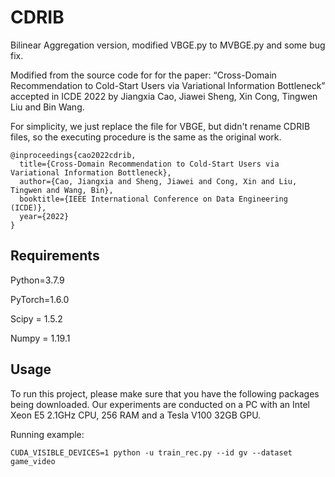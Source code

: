 CDRIB
===

Bilinear Aggregation version, modified VBGE.py to MVBGE.py and some bug fix.

Modified from the source code for for the paper: “Cross-Domain Recommendation to Cold-Start Users
via Variational Information Bottleneck” accepted in ICDE 2022 by Jiangxia Cao, Jiawei Sheng, Xin Cong, Tingwen Liu and Bin Wang.

For simplicity, we just replace the file for VBGE, but didn't rename CDRIB files, so the executing procedure is the same as the original work.

```
@inproceedings{cao2022cdrib,
  title={Cross-Domain Recommendation to Cold-Start Users via Variational Information Bottleneck},
  author={Cao, Jiangxia and Sheng, Jiawei and Cong, Xin and Liu, Tingwen and Wang, Bin},
  booktitle={IEEE International Conference on Data Engineering (ICDE)},
  year={2022}
}
```

Requirements
---

Python=3.7.9

PyTorch=1.6.0

Scipy = 1.5.2

Numpy = 1.19.1

Usage
---

To run this project, please make sure that you have the following packages being downloaded. Our experiments are conducted on a PC with an Intel Xeon E5 2.1GHz CPU, 256 RAM and a Tesla V100 32GB GPU. 

Running example:

```shell
CUDA_VISIBLE_DEVICES=1 python -u train_rec.py --id gv --dataset game_video
```


